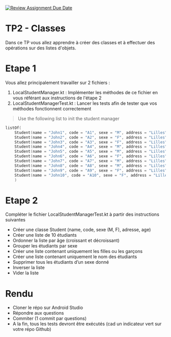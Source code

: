 [![Review Assignment Due Date](https://classroom.github.com/assets/deadline-readme-button-22041afd0340ce965d47ae6ef1cefeee28c7c493a6346c4f15d667ab976d596c.svg)](https://classroom.github.com/a/prhAY1dQ)
# TP2 - Classes
Dans ce TP vous allez apprendre à créer des classes et à effectuer des opérations sur des listes d'objets.

# Etape 1
Vous allez principalement travailler sur 2 fichiers : 
1. LocalStudentManager.kt : Implémenter les méthodes de ce fichier en vous référant aux instructions de l'étape 2
2. LocalStudentManagerTest.kt : Lancer les tests afin de tester que vos méthodes fonctionnent correctement 

> Use the following list to init the student manager
``` Kotlin
listOf(
    Student(name = "John1", code = "A1", sexe = "M", address = "Lilles", age = 20),
    Student(name = "John2", code = "A2", sexe = "F", address = "Lilles", age = 30),
    Student(name = "John3", code = "A3", sexe = "F", address = "Lilles", age = 41),
    Student(name = "John4", code = "A4", sexe = "M", address = "Lilles", age = 42),
    Student(name = "John5", code = "A5", sexe = "M", address = "Lilles", age = 34),
    Student(name = "John6", code = "A6", sexe = "F", address = "Lilles", age = 12),
    Student(name = "John7", code = "A7", sexe = "M", address = "Lilles", age = 28),
    Student(name = "John8", code = "A8", sexe = "M", address = "Lilles", age = 16),
    Student(name = "John9", code = "A9", sexe = "F", address = "Lilles", age = 10),
    Student(name = "John10", code = "A10", sexe = "F", address = "Lilles", age = 56),
    )
```

# Etape 2
Compléter le fichier LocalStudentManagerTest.kt à partir des instructions suivantes
- Créer une classe Student (name, code, sexe (M, F), adresse, age)
- Créer une liste de 10 étudiants 
- Ordonner la liste par âge (croissant et décroissant)
- Grouper les étudiants par sexe
- Créer une liste contenant uniquement les filles ou les garçons
- Créer une liste contenant uniquement le nom des étudiants 
- Supprimer tous les étudiants d’un sexe donné 
- Inverser la liste 
- Vider la liste

# Rendu
- Cloner le répo sur Android Studio
- Répondre aux questions
- Commiter (1 commit par questions) 
- A la fin, tous les tests devront être exécutés (cad un indicateur vert sur votre répo Github)


